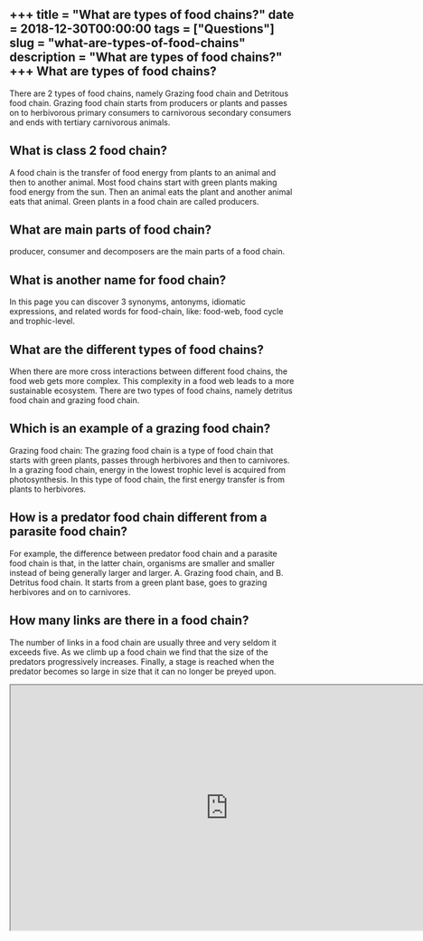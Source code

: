 +++
title = "What are types of food chains?"
date = 2018-12-30T00:00:00
tags = ["Questions"]
slug = "what-are-types-of-food-chains"
description = "What are types of food chains?"
+++
What are types of food chains?
------------------------------

There are 2 types of food chains, namely Grazing food chain and Detritous food chain. Grazing food chain starts from producers or plants and passes on to herbivorous primary consumers to carnivorous secondary consumers and ends with tertiary carnivorous animals.

What is class 2 food chain?
---------------------------

A food chain is the transfer of food energy from plants to an animal and then to another animal. Most food chains start with green plants making food energy from the sun. Then an animal eats the plant and another animal eats that animal. Green plants in a food chain are called producers.

What are main parts of food chain?
----------------------------------

producer, consumer and decomposers are the main parts of a food chain.

What is another name for food chain?
------------------------------------

In this page you can discover 3 synonyms, antonyms, idiomatic expressions, and related words for food-chain, like: food-web, food cycle and trophic-level.

What are the different types of food chains?
--------------------------------------------

When there are more cross interactions between different food chains, the food web gets more complex. This complexity in a food web leads to a more sustainable ecosystem. There are two types of food chains, namely detritus food chain and grazing food chain.

Which is an example of a grazing food chain?
--------------------------------------------

Grazing food chain: The grazing food chain is a type of food chain that starts with green plants, passes through herbivores and then to carnivores. In a grazing food chain, energy in the lowest trophic level is acquired from photosynthesis. In this type of food chain, the first energy transfer is from plants to herbivores.

How is a predator food chain different from a parasite food chain?
------------------------------------------------------------------

For example, the difference between predator food chain and a parasite food chain is that, in the latter chain, orga­nisms are smaller and smaller instead of being generally larger and larger. A. Grazing food chain, and B. Detritus food chain. It starts from a green plant base, goes to grazing herbivores and on to carnivores.

How many links are there in a food chain?
-----------------------------------------

The number of links in a food chain are usually three and very seldom it exceeds five. As we climb up a food chain we find that the size of the predators progressively increases. Finally, a stage is reached when the predator becomes so large in size that it can no longer be preyed upon.

<iframe allow="accelerometer; autoplay; clipboard-write; encrypted-media; gyroscope; picture-in-picture" allowfullscreen="" class="__youtube_prefs__  epyt-is-override  no-lazyload" data-no-lazy="1" data-origheight="433" data-origwidth="770" data-skipgform_ajax_framebjll="" height="433" id="_ytid_53038" loading="lazy" src="https://www.youtube.com/embed/2lqhJNgn_Wg?enablejsapi=1&autoplay=0&cc_load_policy=0&cc_lang_pref=&iv_load_policy=1&loop=0&modestbranding=0&rel=1&fs=1&playsinline=0&autohide=2&theme=dark&color=red&controls=1&" title="YouTube player" width="770"></iframe>